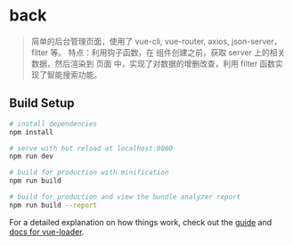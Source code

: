 # back

> 简单的后台管理页面，使用了 vue-cli, vue-router, axios, json-server， filter 等。 特点：利用钩子函数，在 组件创建之前，获取 server 上的相关数据，然后渲染到 页面 中，实现了对数据的增删改查，利用 filter 函数实现了智能搜索功能。

## Build Setup

``` bash
# install dependencies
npm install

# serve with hot reload at localhost:8080
npm run dev

# build for production with minification
npm run build

# build for production and view the bundle analyzer report
npm run build --report
```

For a detailed explanation on how things work, check out the [guide](http://vuejs-templates.github.io/webpack/) and [docs for vue-loader](http://vuejs.github.io/vue-loader).
